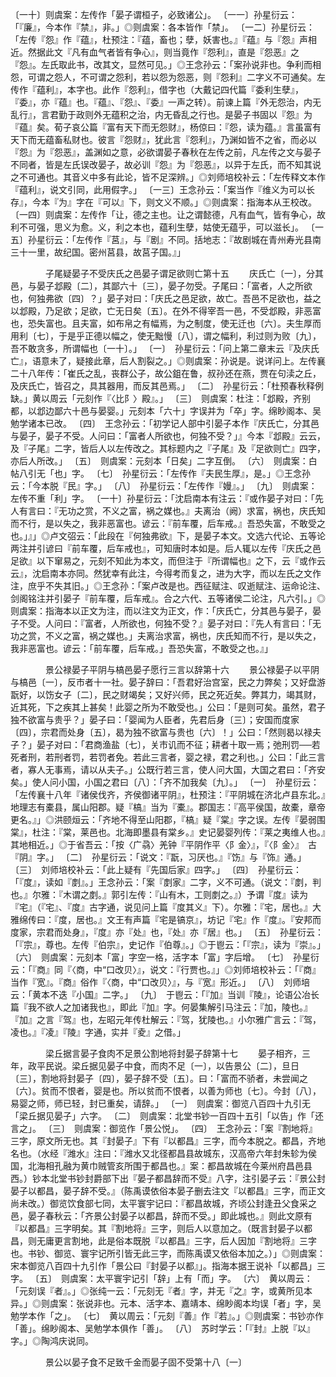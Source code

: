 <!-- { "loadSidebar": true } -->
〔一十〕则虞案：左传作「晏子谓桓子，必致诸公」。
〔一一〕孙星衍云：「『廉』，今本作『禁』，非。」◎则虞案：各本皆作「禁」。
〔一二〕孙星衍云：「左传『怨』作『蕴』，杜预注：『蕴，畜也；孽，妖害也。』『蕴』与『怨』声相近。然据此文『凡有血气者皆有争心』，则当竟作『怨利』，直是『怨恶』之『怨』。左氏取此书，改其文，显然可见。」◎王念孙云：「案孙说非也。争利而相怨，可谓之怨人，不可谓之怨利，若以怨为怨恶，则『怨利』二字义不可通矣。左传作『蕴利』，本字也。此作『怨利』，借字也（大戴记四代篇『委利生孽』，『委』，亦『蕴』也。『蕴』、『怨』、『委』一声之转）。前谏上篇『外无怨治，内无乱行』，言君勤于政则外无蕴积之治，内无昏乱之行也。是晏子书固以『怨』为『蕴』矣。荀子哀公篇『富有天下而无怨财』，杨倞曰：『怨，读为蕴。』言虽富有天下而无蕴畜私财也。彼言『怨财』，犹此言『怨利』，乃渊如皆不之省，而必以『怨』为『怨恶』，盖渊如之意，必欲谓晏子春秋在左传之前，凡左传之文与晏子不同者，皆是左氏误改晏子，故必训『怨』为『怨恶』，以异于左氏，而不知其说之不可通也。其音义中多有此论，皆不足深辨。」◎刘师培校补云：「左传释文本作『蕴利』，说文引同，此用假字。」
〔一三〕王念孙云：「案当作『维义为可以长存』，今本『为』字在『可以』下，则文义不顺。」◎则虞案：指海本从王校改。
〔一四〕则虞案：左传作「让，德之主也。让之谓懿德，凡有血气，皆有争心，故利不可强，思义为愈。义，利之本也，蕴利生孽，姑使无蕴乎，可以滋长」。
〔一五〕孙星衍云：「左传作『莒』，与『剧』不同。括地志：『故剧城在青州寿光县南三十一里，故纪国。密州莒县，故莒子国。』」



　　　　子尾疑晏子不受庆氏之邑晏子谓足欲则亡第十五
　　庆氏亡〔一〕，分其邑，与晏子邶殿〔二〕，其鄙六十〔三〕，晏子勿受。子尾曰：「富者，人之所欲也，何独弗欲〔四〕？」晏子对曰：「庆氏之邑足欲，故亡。吾邑不足欲也，益之以邶殿，乃足欲；足欲，亡无日矣〔五〕。在外不得宰吾一邑，不受邶殿，非恶富也，恐失富也。且夫富，如布帛之有幅焉，为之制度，使无迁也〔六〕。夫生厚而用利〔七〕，于是乎正德以幅之，使无黜慢〔八〕，谓之幅利，利过则为败〔九〕，吾不敢贪多，所谓幅也〔一十〕。」
〔一〕　孙星衍云：「问上第二章末云『及庆氏亡』，语意未了，疑接此章，后人割裂之。」◎则虞案：孙说是。说详问上。左传襄二十八年传：「崔氏之乱，丧群公子，故公鉏在鲁，叔孙还在燕，贾在句渎之丘，及庆氏亡，皆召之，具其器用，而反其邑焉。」
〔二〕　孙星衍云：「杜预春秋释例缺。」黄以周云「元刻作『〈比阝〉殿』。」
〔三〕　则虞案：杜注：「邶殿，齐别都，以邶边鄙六十邑与晏婴。」元刻本「六十」字误并为「卒」字。绵眇阁本、吴勉学诸本已改。
〔四〕　王念孙云：「初学记人部中引晏子本作『庆氏亡，分其邑与晏子，晏子不受。人问曰：「富者人所欲也，何独不受？」』今本『邶殿』云云，及『子尾』二字，皆后人以左传改之。其标题内之『子尾』及『足欲则亡』四字，亦后人所改。」
〔五〕　则虞案：元刻本「日矣」二字互倒。
〔六〕　则虞案：白帖八引无「也」字。
〔七〕　孙星衍云：「左传作『夫民生厚』，是。」◎王念孙云：「今本脱『民』字。」
〔八〕　孙星衍云：「左传作『嫚』。」
〔九〕　则虞案：左传不重「利」字。
〔一十〕孙星衍云：「沈启南本有注云：『或作晏子对曰：「先人有言曰：『无功之赏，不义之富，祸之媒也。』夫离治（阙）求富，祸也，庆氏知而不行，是以失之，我非恶富也。谚云：『前车覆，后车戒。』吾恐失富，不敢受之也。」』」◎卢文弨云：「此段在『何独弗欲』下，是晏子本文。文选六代论、五等论两注并引谚曰『前车覆，后车戒也』，可知唐时本如是。后人辄以左传『庆氏之邑足欲』以下窜易之，元刻不知此为本文，而但注于『所谓幅也』之下，云『或作云云』，沈启南本亦同。然犹幸有此注，今得考而复之，进为大字，而以左氏之文作注，庶乎不失其旧。」◎王念孙：「案卢改是也。西征赋注、叹逝赋注、运命论注、剑阁铭注并引晏子『前车覆，后车戒』。合之六代、五等诸侯二论注，凡六引。」◎则虞案：指海本以正文为注，而以注文为正文，作：「庆氏亡，分其邑与晏子，晏子不受。人问曰：『富者，人所欲也，何独不受？』晏子对曰：『先人有言曰：「无功之赏，不义之富，祸之媒也。」夫离治求富，祸也，庆氏知而不行，是以失之，我非恶富也。谚云：「前车覆，后车戒。」吾恐失富，不敢受之也。』」



　　　　景公禄晏子平阴与槁邑晏子愿行三言以辞第十六
　　景公禄晏子以平阴与槁邑〔一〕，反市者十一社。晏子辞曰：「吾君好治宫室，民之力弊矣；又好盘游翫好，以饬女子〔二〕，民之财竭矣；又好兴师，民之死近矣。弊其力，竭其财，近其死，下之疾其上甚矣！此婴之所为不敢受也。」公曰：「是则可矣。虽然，君子独不欲富与贵乎？」晏子曰：「婴闻为人臣者，先君后身〔三〕；安国而度家〔四〕，宗君而处身〔五〕，曷为独不欲富与贵也〔六〕！」公曰：「然则曷以禄夫子？」晏子对曰：「君商渔盐〔七〕，关市讥而不征；耕者十取一焉；弛刑罚──若死者刑，若刑者罚，若罚者免。若此三言者，婴之禄，君之利也。」公曰：「此三言者，寡人无事焉，请以从夫子。」公既行若三言，使人问大国，大国之君曰：「齐安矣。」使人问小国，小国之君曰〔八〕：「齐不加我矣〔九〕。」
〔一〕　孙星衍云：「左传襄十八年『诸侯伐齐，齐侯御诸平阴』，杜预注：『平阴城在济北卢县东北。』地理志有橐县，属山阳郡。疑『槁』当为『橐』。郡国志：『高平侯国，故橐，章帝更名。』」◎洪颐烜云：「齐地不得至山阳郡，『槁』疑『棠』字之误。左传『晏弱围棠』，杜注：『棠，莱邑也。北海即墨县有棠乡。』史记晏婴列传：『莱之夷维人也。』其地相近。」◎于省吾云：「按〈广骉〉羌钟『平阴作平〈阝金〉』，『〈阝金〉』　古『阴』字。」
〔二〕　孙星衍云：「说文：『翫，习厌也。』『饬』与『饰』通。」
〔三〕　刘师培校补云：「此上疑有『先国后家』四字。」
〔四〕　孙星衍云：「『度』，读如『剫』。」王念孙云：「案『剫家』二字，义不可通。（说文：『剫，判也。』尔雅：『木谓之剫。』郭引左传：『山有木，工则剫之。』）予谓『度』读为『宅』（『宅』、『度』古字通，说见问上篇『度其义』下）。尔雅：『宅，居也。』大雅绵传曰：『度，居也。』文王有声篇『宅是镐京』，坊记『宅』作『度』。『安邦而度家，宗君而处身』，『度』亦『处』也，『处』亦『居』也。」
〔五〕　孙星衍云：「『宗』，尊也。左传『伯宗』，史记作『伯尊』。」◎于鬯云：「『宗』，读为『崇』。」
〔六〕　则虞案：元刻本「富」字空一格，活字本「富」字后增。
〔七〕　孙星衍云：「『商』同『〈商，中“口改贝〉』，说文：『行贾也。』」◎刘师培校补云：「『商』当作『宽』。『商』俗作『〈商，中“口改贝〉』，与『宽』形近。」
〔八〕　刘师培云：「黄本不迭『小国』二字。」
〔九〕　于鬯云：「『加』当训『陵』，论语公冶长篇『我不欲人之加诸我也』，即此『加』字。何晏集解引马注云：『加，陵也。』『加』之言『驾』也，左昭元年传杜解云：『驾，犹陵也。』小尔雅广言云：『驾，凌也。』『凌』『陵』字通，实并『夌』之借。」



　　　　梁丘据言晏子食肉不足景公割地将封晏子辞第十七
　　晏子相齐，三年，政平民说。梁丘据见晏子中食，而肉不足〔一〕，以告景公〔二〕，旦日〔三〕，割地将封晏子〔四〕，晏子辞不受〔五〕。曰：「富而不骄者，未尝闻之〔六〕。贫而不恨者，婴是也。所以贫而不恨者，以善为师也〔七〕。今封〔八〕，易婴之师，师已轻，封已重矣，请辞。」
〔一〕　则虞案：御览八百四十九引无「梁丘据见晏子」六字。
〔二〕　则虞案：北堂书钞一百四十五引「以告」作「还言之」。
〔三〕　则虞案：御览作「景公悦」。
〔四〕　王念孙云：「案『割地将』三字，原文所无也。其『封晏子』下有『以都昌』三字，而今本脱之。都昌，齐地名也。（水经『潍水』注曰：『潍水又北径都昌县故城东，汉高帝六年封朱轸为侯国，北海相孔融为黄巾贼管亥所围于都昌也。』案：都昌故城在今莱州府昌邑县西。）钞本北堂书钞封爵部下出『晏子都昌辞而不受』八字，注引晏子云：『景公封晏子以都昌，晏子辞不受。』（陈禹谟依俗本晏子删去注文『以都昌』三字，而正文尚未改。）御览饮食部七同，太平寰宇记曰：『都昌故城，齐顷公封逢丑父食采之邑，晏子春秋云：「齐景公封晏子以都昌，辞而不受。」即此城也。』则此文原有『以都昌』三字明矣。其『割地将』三字，则后人以意加之。（既言封晏子以都昌，则无庸更言割地，此是俗本既脱『以都昌』三字，后人因加『割地将』三字也。书钞、御览、寰宇记所引皆无此三字，而陈禹谟又依俗本加之。）」◎则虞案：宋本御览八百四十九引作「景公曰『封晏子以都』」。指海本据王说补「以都昌」三字。
〔五〕　则虞案：太平寰宇记引「辞」上有「而」字。
〔六〕　黄以周云：「元刻误『者』。」◎张纯一云：「元刻无『者』字，并无『之』字，或黄所见本异。」◎则虞案：张说非也。元本、活字本、嘉靖本、绵眇阁本均误「者」字，吴勉学本作「之」。
〔七〕　黄以周云：「元刻『善』作『若』。」◎则虞案：书钞亦作「善」。绵眇阁本、吴勉学本俱作「善」。
〔八〕　苏时学云：「『封』上脱『以』字。」◎陶鸿庆说同。



　　　　景公以晏子食不足致千金而晏子固不受第十八〔一〕
